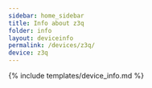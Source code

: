 ```yaml
---
sidebar: home_sidebar
title: Info about z3q
folder: info
layout: deviceinfo
permalink: /devices/z3q/
device: z3q
---
```

{% include templates/device_info.md %}
